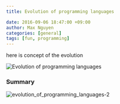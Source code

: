 ```yaml
---
title: Evolution of programming languages

date: 2016-09-06 18:47:00 +09:00
author: Max Nguyen
categories: [general]
tags: [fun, programming]
---
```


here is concept of the evolution
<!--excerpt-->
![Evolution of programming languages]({{site.url}}/assets/imagesposts/the-evolution-of-computer-programming-languages-infographic.jpg "ahihi")

### Summary

![evolution_of_programming_languages-2]({{site.url}}/assets/imagesposts/evolution_of_programming_languages-2.png "ahaha")
